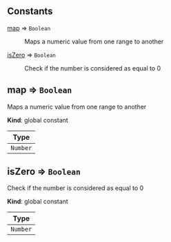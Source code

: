 ## Constants

<dl>
<dt><a href="#map">map</a> ⇒ <code>Boolean</code></dt>
<dd><p>Maps a numeric value from one range to another</p>
</dd>
<dt><a href="#isZero">isZero</a> ⇒ <code>Boolean</code></dt>
<dd><p>Check if the number is considered as equal to 0</p>
</dd>
</dl>

<a name="map"></a>

## map ⇒ <code>Boolean</code>
Maps a numeric value from one range to another

**Kind**: global constant  

| Type |
| --- |
| <code>Number</code> | 

<a name="isZero"></a>

## isZero ⇒ <code>Boolean</code>
Check if the number is considered as equal to 0

**Kind**: global constant  

| Type |
| --- |
| <code>Number</code> | 

